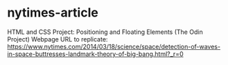 # nytimes-article
HTML and CSS Project: Positioning and Floating Elements (The Odin Project) 
Webpage URL to replicate: https://www.nytimes.com/2014/03/18/science/space/detection-of-waves-in-space-buttresses-landmark-theory-of-big-bang.html?_r=0
